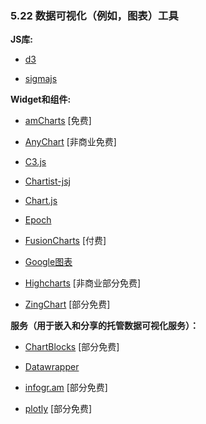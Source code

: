 ### 5.22 数据可视化（例如，图表）工具

**JS库:**

* [d3](http://d3js.org/)

* [sigmajs](http://sigmajs.org/)

**Widget和组件:**

* [amCharts](http://www.amcharts.com/) \[免费\]

* [AnyChart](http://www.anychart.com/) \[非商业免费\]

* [C3.js](http://c3js.org/)

* [Chartist-jsj](https://github.com/gionkunz/chartist-js)

* [Chart.js](http://www.chartjs.org/)

* [Epoch](http://epochjs.github.io/epoch/)

* [FusionCharts](http://www.fusioncharts.com/) \[付费\]

* [Google图表](https://developers.google.com/chart/interactive/docs/)

* [Highcharts](http://www.highcharts.com/) \[非商业部分免费\]

* [ZingChart](http://www.zingchart.com/) \[部分免费\]

**服务（用于嵌入和分享的托管数据可视化服务）：**

* [ChartBlocks](http://www.chartblocks.com/) \[部分免费\]

* [Datawrapper](https://datawrapper.de/)

* [infogr.am](https://infogr.am) \[部分免费\]

* [plotly](https://plot.ly/) \[部分免费\]

